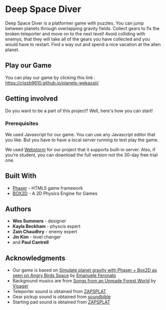 # Deep Space Diver

Deep Space Diver is a platformer game with puzzles. You can jump between planets through overlapping gravity fields. Collect gears to fix the broken teleporter and move on to the next level! Avoid colliding with enemys, that they will take all of the gears you have collected and you would have to restart. Find a way out and spend a nice vacation at the alien planet.

## Play our Game

You can play our game by clicking this link : https://clgzb9610.github.io/planets-wekazaji/

## Getting involved

Do you want to be a part of this project? Well, here's how you can start!

### Prerequisites

We used Javascript for our game. You can use any Javascript editor that you like. But you have to have a local server running to test play the game.

We used [Webstorm](https://www.jetbrains.com/webstorm/download) for our project that it supports built-in server. Also, if you're student, you can download the full version not the 30-day free trial one.

## Built With

* [Phaser](https://phaser.io/) - HTML5 game framework
* [BOX2D](http://box2d.org/) - A 2D Physics Engine for Games

## Authors

* **Wes Summers** - designer
* **Kayla Beckham** - physcis expert
* **Zain Chaudhry** - enemy expert
* **Jin Kim** - level changer
* and **Paul Cantrell**

## Acknowledgments

* Our game is based on [Simulate planet gravity with Phaser + Box2D as seen on Angry Birds Space](http://www.emanueleferonato.com/2015/06/19/simulate-planet-gravity-with-phaser-box2d-as-seen-on-angry-birds-space/) by [Emanuele Feronato](http://www.emanueleferonato.com/)
* Background musics are from [Songs from an Unmade Forest World](http://freemusicarchive.org/music/Visager/Songs_from_an_Unmade_Forest_World/) by [Visager](http://freemusicarchive.org/music/Visager/)
* Teleporter sound is obtained from [ZAPSPLAT](https://www.zapsplat.com/music/magical-portal-open-1/)
* Gear pickup sound is obtained from [soundbible](http://soundbible.com/1628-Ting.html)
* Starting pad sound is obtained from [ZAPSPLAT](https://www.zapsplat.com/music/telekinesis-blast-magical-zap-2/)
